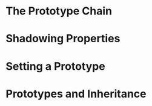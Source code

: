 

# The Prototype Chain


# Shadowing Properties


# Setting a Prototype


# Prototypes and Inheritance

